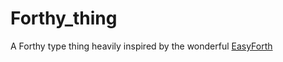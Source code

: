 # Forthy_thing
A Forthy type thing heavily inspired by the wonderful [EasyForth](https://skilldrick.github.io/easyforth/)
